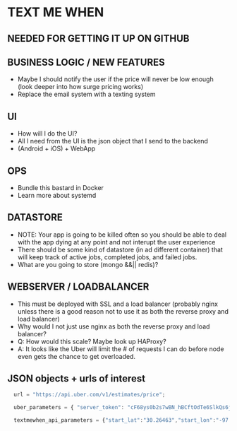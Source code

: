 TEXT ME WHEN
============

NEEDED FOR GETTING IT UP ON GITHUB
----------------------------------

BUSINESS LOGIC / NEW FEATURES
-----------------------------
  * Maybe I should notify the user if the price will never be low enough (look deeper
      into how surge pricing works)
  * Replace the email system with a texting system

UI
--
  * How will I do the UI?
  * All I need from the UI is the json object that I send to the backend
  * (Android + iOS) + WebApp

OPS
---
  * Bundle this bastard in Docker
  * Learn more about systemd

DATASTORE
--------
  * NOTE: Your app is going to be killed often so you should be able to deal with
      the app dying at any point and not interupt the user experience
  * There should be some kind of datastore (in ad different container) that will
      keep track of active jobs, completed jobs, and failed jobs.
  * What are you going to store (mongo &&|| redis)?

WEBSERVER / LOADBALANCER
-----------------------
  * This must be deployed with SSL and a load balancer (probably nginx unless there
      is a good reason not to use it as both the reverse proxy and load balancer)
  * Why would I not just use nginx as both the reverse proxy and load balancer?
  * Q: How would this scale? Maybe look up HAProxy?
  * A: It looks like the Uber will limit the # of requests I can do before
      node even gets the chance to get overloaded.

JSON objects + urls of interest
-------------------------------
  ```javascript
    url = "https://api.uber.com/v1/estimates/price";

    uber_parameters = { "server_token": "cF68ys0b2s7wBN_hBCftOdTe6SlkQs6jqggth0Z7", "start_latitude": "30.26463", "start_longitude": "-97.74403", "end_latitude": "30.31944", "end_longitude": "-97.71897"};

    textmewhen_api_parameters = {"start_lat":"30.26463","start_lon":"-97.74403","end_lat":"30.31944","end_lon":"-97.71897","end_time":"2014-12-14T18:37:55.347Z","email":"someguy@gmail.com","price":"15.00"}
  ```
